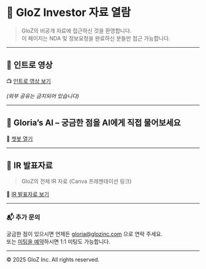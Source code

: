 
# 🔐 GloZ Investor 자료 열람

> GloZ의 비공개 자료에 접근하신 것을 환영합니다.  
> 이 페이지는 NDA 및 정보요청을 완료하신 분들만 접근 가능합니다.

---

## 🎥 인트로 영상

📺 [인트로 영상 보기](https://youtu.be/YOUR_VIDEO_LINK)

*(외부 공유는 금지되어 있습니다)*

---

## 🤖 Gloria’s AI – 궁금한 점을 AI에게 직접 물어보세요

💬 [챗봇 열기](https://www.chatbase.co/chatbot-iframe/ezFbMXxV7R06quetaNfCc)

---

## 📑 IR 발표자료

> GloZ의 전체 IR 자료 (Canva 프레젠테이션 링크)

📄 [IR 발표자료 보기](https://www.canva.com/design/DAGoiBy73Gs/LCxaXBhydJve1AXfl-lGnQ/edit?utm_content=DAGoiBy73Gs&utm_campaign=designshare&utm_medium=link2&utm_source=sharebutton)

---

### 📬 추가 문의

궁금한 점이 있으시면 언제든 gloria@glozinc.com 으로 연락 주세요.  
또는 [미팅을 예약](https://calendly.com/gloria-glozinc/30min)하시면 1:1 미팅도 가능합니다.

---

© 2025 GloZ Inc. All rights reserved.

